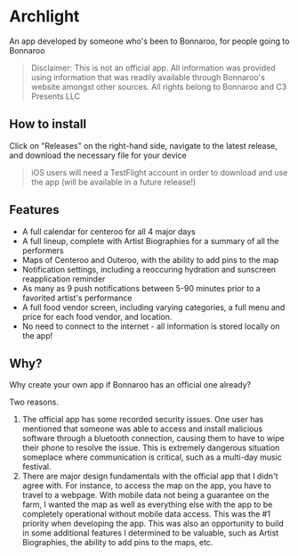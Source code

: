 # Archlight

An app developed by someone who's been to Bonnaroo, for people going to Bonnaroo

> Disclaimer: This is not an official app. All information was provided using information that was readily available through Bonnaroo's website amongst other sources. All rights belong to Bonnaroo and C3 Presents LLC

## How to install

Click on "Releases" on the right-hand side, navigate to the latest release, and download the necessary file for your device

> iOS users will need a TestFlight account in order to download and use the app (will be available in a future release!)

## Features

- A full calendar for centeroo for all 4 major days
- A full lineup, complete with Artist Biographies for a summary of all the performers
- Maps of Centeroo and Outeroo, with the ability to add pins to the map
- Notification settings, including a reoccuring hydration and sunscreen reapplication reminder
- As many as 9 push notifications between 5-90 minutes prior to a favorited artist's performance
- A full food vendor screen, including varying categories, a full menu and price for each food vendor, and location.
- No need to connect to the internet - all information is stored locally on the app!

## Why?

Why create your own app if Bonnaroo has an official one already?

Two reasons.

1. The official app has some recorded security issues. One user has mentioned that someone was able to access and install malicious software through a bluetooth connection, causing them to have to wipe their phone to resolve the issue. This is extremely dangerous situation someplace where communication is critical, such as a multi-day music festival.
2. There are major design fundamentals with the official app that I didn't agree with. For instance, to access the map on the app, you have to travel to a webpage. With mobile data not being a guarantee on the farm, I wanted the map as well as everything else with the app to be completely operational without mobile data access. This was the #1 priority when developing the app. This was also an opportunity to build in some additional features I determined to be valuable, such as Artist Biographies, the ability to add pins to the maps, etc.
